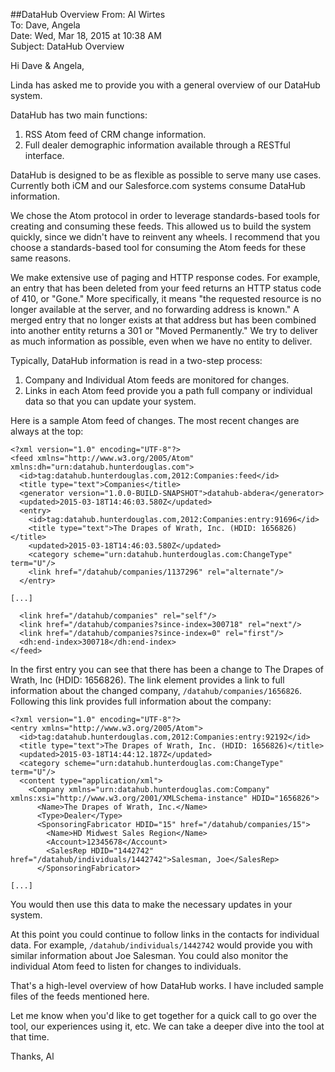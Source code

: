 ##DataHub Overview
From: Al Wirtes  
To: Dave, Angela  
Date: Wed, Mar 18, 2015 at 10:38 AM  
Subject: DataHub Overview  

Hi Dave & Angela,

Linda has asked me to provide you with a general overview of our DataHub system.

DataHub has two main functions:

1. RSS Atom feed of CRM change information.
2. Full dealer demographic information available through a RESTful interface.

DataHub is designed to be as flexible as possible to serve many use cases.  Currently both iCM and our  Salesforce.com systems consume DataHub information. 

We chose the Atom protocol in order to leverage standards-based tools for creating and consuming these feeds.  This  allowed us to build the system quickly, since we didn't have to reinvent any wheels.  I recommend that you choose a standards-based tool for consuming the Atom feeds for these same reasons. 

We make extensive use of paging and HTTP response codes. For example, an entry that has been deleted from your feed returns an HTTP status code of 410, or "Gone."  More specifically, it means "the requested resource is no longer available at the server, and no forwarding address is known." A merged entry that no longer exists at that address but has been combined into another entity returns a 301 or "Moved Permanently." We try to deliver as much information as possible, even when we have no entity to deliver.

Typically, DataHub information is read in a two-step process:

1. Company and Individual Atom feeds are monitored for changes.
2. Links in each Atom feed provide you a path full company or individual data so that you can update your system.

Here is a sample Atom feed of changes. The most recent changes are always at the top:
````
<?xml version="1.0" encoding="UTF-8"?>
<feed xmlns="http://www.w3.org/2005/Atom" xmlns:dh="urn:datahub.hunterdouglas.com">
  <id>tag:datahub.hunterdouglas.com,2012:Companies:feed</id>
  <title type="text">Companies</title>
  <generator version="1.0.0-BUILD-SNAPSHOT">datahub-abdera</generator>
  <updated>2015-03-18T14:46:03.580Z</updated>
  <entry>
    <id>tag:datahub.hunterdouglas.com,2012:Companies:entry:91696</id>
    <title type="text">The Drapes of Wrath, Inc. (HDID: 1656826)</title>
    <updated>2015-03-18T14:46:03.580Z</updated>
    <category scheme="urn:datahub.hunterdouglas.com:ChangeType" term="U"/>
    <link href="/datahub/companies/1137296" rel="alternate"/>
  </entry>

[...]

  <link href="/datahub/companies" rel="self"/>
  <link href="/datahub/companies?since-index=300718" rel="next"/>
  <link href="/datahub/companies?since-index=0" rel="first"/>
  <dh:end-index>300718</dh:end-index>
</feed>
````
In the first entry you can see that there has been a change to The Drapes of Wrath, Inc (HDID: 1656826). The link element provides a link to full information about the changed company, ```/datahub/companies/1656826```.  Following this link provides full information about the company:
````
<?xml version="1.0" encoding="UTF-8"?>
<entry xmlns="http://www.w3.org/2005/Atom">
  <id>tag:datahub.hunterdouglas.com,2012:Companies:entry:92192</id>
  <title type="text">The Drapes of Wrath, Inc. (HDID: 1656826)</title>
  <updated>2015-03-18T14:44:12.187Z</updated>
  <category scheme="urn:datahub.hunterdouglas.com:ChangeType" term="U"/>
  <content type="application/xml">
    <Company xmlns="urn:datahub.hunterdouglas.com:Company" xmlns:xsi="http://www.w3.org/2001/XMLSchema-instance" HDID="1656826">
      <Name>The Drapes of Wrath, Inc.</Name>
      <Type>Dealer</Type>
      <SponsoringFabricator HDID="15" href="/datahub/companies/15">
        <Name>HD Midwest Sales Region</Name>
        <Account>12345678</Account>
        <SalesRep HDID="1442742" href="/datahub/individuals/1442742">Salesman, Joe</SalesRep>
      </SponsoringFabricator>

[...]
````
You would then use this data to make the necessary updates in your system.

At this point you could continue to follow links in the contacts for individual data. For example, ````/datahub/individuals/1442742```` would provide you with similar information about Joe Salesman.  You could also monitor the individual Atom feed to listen for changes to individuals.

That's a high-level overview of how DataHub works. I have included sample files of the feeds mentioned here.

Let me know when you'd like to get together for a quick call to go over the tool, our experiences using it, etc. We can take a deeper dive into the tool at that time.

Thanks,
Al
